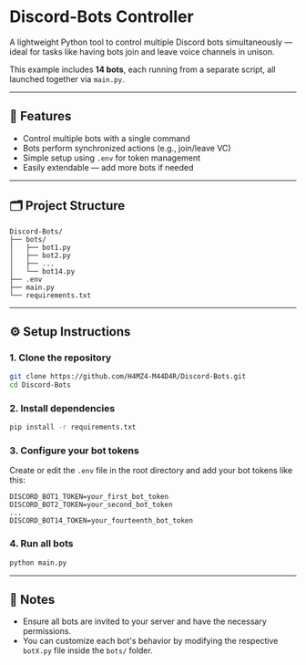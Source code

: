 # Discord-Bots Controller

A lightweight Python tool to control multiple Discord bots simultaneously — ideal for tasks like having bots join and leave voice channels in unison.

This example includes **14 bots**, each running from a separate script, all launched together via `main.py`.

---

## 🚀 Features

- Control multiple bots with a single command  
- Bots perform synchronized actions (e.g., join/leave VC)  
- Simple setup using `.env` for token management  
- Easily extendable — add more bots if needed  

---

## 🗂️ Project Structure

```
Discord-Bots/
├── bots/
│   ├── bot1.py
│   ├── bot2.py
│   ├── ...
│   └── bot14.py
├── .env
├── main.py
└── requirements.txt
```

---

## ⚙️ Setup Instructions

### 1. Clone the repository

```bash
git clone https://github.com/H4MZ4-M44D4R/Discord-Bots.git
cd Discord-Bots
```

### 2. Install dependencies

```bash
pip install -r requirements.txt
```

### 3. Configure your bot tokens

Create or edit the `.env` file in the root directory and add your bot tokens like this:

```
DISCORD_BOT1_TOKEN=your_first_bot_token
DISCORD_BOT2_TOKEN=your_second_bot_token
...
DISCORD_BOT14_TOKEN=your_fourteenth_bot_token
```

### 4. Run all bots

```bash
python main.py
```

---

## 🧠 Notes

- Ensure all bots are invited to your server and have the necessary permissions.
- You can customize each bot's behavior by modifying the respective `botX.py` file inside the `bots/` folder.

